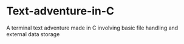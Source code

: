 # Text-adventure-in-C
A terminal text adventure made in C involving basic file handling and external data storage
